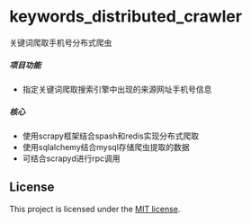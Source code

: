 # keywords_distributed_crawler
关键词爬取手机号分布式爬虫
##### 项目功能
- 指定关键词爬取搜索引擎中出现的来源网址手机号信息
##### 核心
- 使用scrapy框架结合spash和redis实现分布式爬取
- 使用sqlalchemy结合mysql存储爬虫提取的数据
- 可结合scrapyd进行rpc调用

## License

This project is licensed under the [MIT license](http://opensource.org/licenses/MIT).